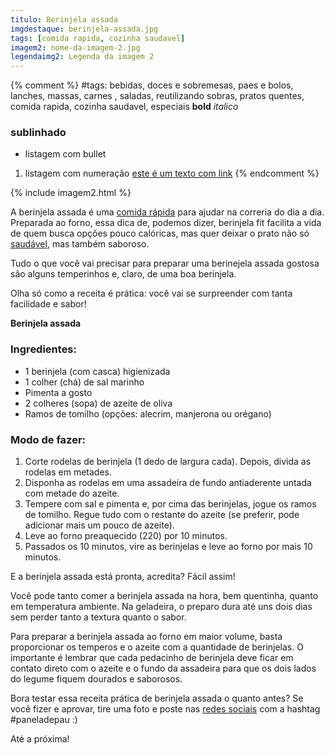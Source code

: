 ```yaml
---
titulo: Berinjela assada
imgdestaque: berinjela-assada.jpg
tags: [comida rapida, cozinha saudavel]
imagem2: nome-da-imagem-2.jpg
legendaimg2: Legenda da imagem 2
---
```

{% comment %}
#tags: bebidas, doces e sobremesas, paes e bolos, lanches, massas, carnes , saladas, reutilizando sobras, pratos quentes, comida rapida, cozinha saudavel, especiais
**bold**
*italico*
### sublinhado
* listagem com bullet
1. listagem com numeração
[este é um texto com link](https://www.enderecodolink.com)
{% endcomment %}

{% include imagem2.html %}

A berinjela assada é uma [comida rápida](http://paneladepau.com.br/tags/comida-rapida/) para ajudar na correria do dia a dia. Preparada ao forno, essa dica de, podemos dizer, berinjela fit facilita a vida de quem busca opções pouco calóricas, mas quer deixar o prato não só [saudável](http://paneladepau.com.br/tags/cozinha-saudavel/), mas também saboroso. 

Tudo o que você vai precisar para preparar uma berinejela assada gostosa são alguns temperinhos e, claro, de uma boa berinjela. 

Olha só como a receita é prática: você vai se surpreender com tanta facilidade e sabor!

**Berinjela assada**

### Ingredientes:

* 1 berinjela (com casca) higienizada
* 1 colher (chá) de sal marinho
* Pimenta a gosto
* 2 colheres (sopa) de azeite de oliva
* Ramos de tomilho (opções: alecrim, manjerona ou orégano)

### Modo de fazer:

1. Corte rodelas de berinjela (1 dedo de largura cada). Depois, divida as rodelas em metades. 
2. Disponha as rodelas em uma assadeira de fundo antiaderente untada com metade do azeite. 
3. Tempere com sal e pimenta e, por cima das berinjelas, jogue os ramos de tomilho. Regue tudo com o restante do azeite (se preferir, pode adicionar mais um pouco de azeite).
4. Leve ao forno preaquecido (220) por 10 minutos. 
5. Passados os 10 minutos, vire as berinjelas e leve ao forno por mais 10 minutos. 

E a berinjela assada está pronta, acredita? Fácil assim!

Você pode tanto comer a berinjela assada na hora, bem quentinha, quanto em temperatura ambiente. Na geladeira, o preparo dura até uns dois dias sem perder tanto a textura quanto o sabor. 

Para preparar a berinjela assada ao forno em maior volume, basta proporcionar os temperos e o azeite com a quantidade de berinjelas. O importante é lembrar que cada pedacinho de berinjela deve ficar em contato direto com o azeite e o fundo da assadeira para que os dois lados do legume fiquem dourados e saborosos. 

Bora testar essa receita prática de berinjela assada o quanto antes? Se você fizer e aprovar, tire uma foto e poste nas [redes sociais](https://www.facebook.com/paneladepau/) com a hashtag #paneladepau :)

Até a próxima!